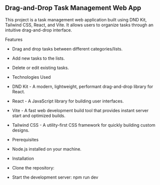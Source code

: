 ## Drag-and-Drop Task Management Web App

This project is a task management web application built using DND Kit, Tailwind CSS, React, and Vite. It allows users to organize tasks through an intuitive drag-and-drop interface.

Features

- Drag and drop tasks between different categories/lists.
- Add new tasks to the lists.
- Delete or edit existing tasks.
- Technologies Used
- DND Kit - A modern, lightweight, performant drag-and-drop library for React.
- React - A JavaScript library for building user interfaces.
- Vite - A fast web development build tool that provides instant server start and optimized builds.
- Tailwind CSS - A utility-first CSS framework for quickly building custom designs.

- Prerequisites
- Node.js installed on your machine.
- Installation
- Clone the repository:
- Start the development server: npm run dev
